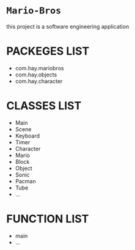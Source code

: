 # `Mario-Bros`

 this project is a software engineering application

# PACKEGES LIST
- com.hay.mariobros
- com.hay.objects
- com.hay.character

# CLASSES LIST
- Main
- Scene
- Keyboard
- Timer
- Character
- Mario
- Block
- Object
- Sonic
- Pacman
- Tube
- ...

# FUNCTION LIST
- main
- ...
